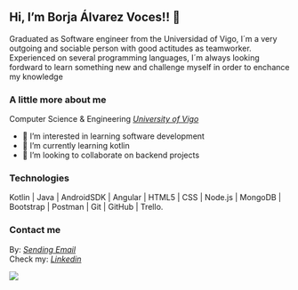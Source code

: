 ## Hi, I’m Borja Álvarez Voces!! 👋

<p> Graduated as Software engineer from the Universidad of Vigo, I´m a very outgoing and sociable person with good actitudes as teamworker. Experienced on several programming languages, I´m always looking fordward to learn something new and challenge myself in order to enchance my knowledge</p>

### A little more about me

 Computer Science & Engineering <i><a href="https://esei.uvigo.es//">University of Vigo</a></i> <br />
 
- 👀 I’m interested in learning software development
- 🌱 I’m currently learning kotlin
- 💞️ I’m looking to collaborate on backend projects

### Technologies
Kotlin | Java | AndroidSDK | Angular | HTML5 | CSS | Node.js | MongoDB | Bootstrap | Postman | Git | GitHub | Trello.


### Contact me
By: <i><a href = "mailto: alvarezvocesborja@gmail.com">Sending Email</a></i> <br />
Check my: <i><a href="https://www.linkedin.com/in/borja-alvarez-voces/">Linkedin</a></i> </br>

<!---
borjaalvarezvoces/borjaalvarezvoces is a ✨ special ✨ repository because its `README.md` (this file) appears on your GitHub profile.
You can click the Preview link to take a look at your changes.
--->

<img src="https://github-readme-stats.vercel.app/api?username=borjaalvarezvoces&&show_icons=true&title_color=ffffff&icon_color=bb2acf&text_color=daf7dc&bg_color=151515">
